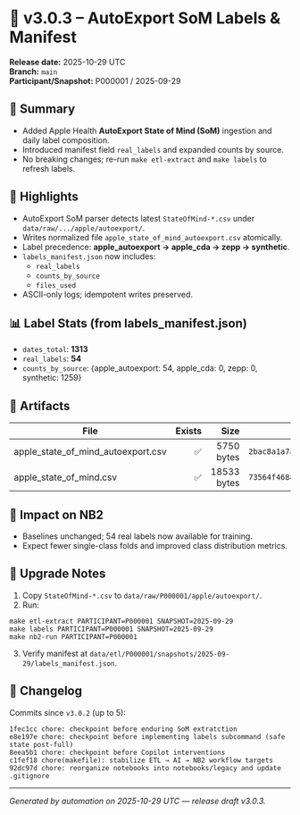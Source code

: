 # 🚀 v3.0.3 – AutoExport SoM Labels & Manifest
**Release date:** 2025-10-29 UTC  
**Branch:** `main`  
**Participant/Snapshot:** P000001 / 2025-09-29

## 🔧 Summary
- Added Apple Health **AutoExport State of Mind (SoM)** ingestion and daily label composition.
- Introduced manifest field `real_labels` and expanded counts by source.
- No breaking changes; re-run `make etl-extract` and `make labels` to refresh labels.

## 🧩 Highlights
- AutoExport SoM parser detects latest `StateOfMind-*.csv` under `data/raw/.../apple/autoexport/`.
- Writes normalized file `apple_state_of_mind_autoexport.csv` atomically.
- Label precedence: **apple_autoexport → apple_cda → zepp → synthetic**.
- `labels_manifest.json` now includes:
  - `real_labels`
  - `counts_by_source`
  - `files_used`
- ASCII-only logs; idempotent writes preserved.

## 📊 Label Stats (from labels_manifest.json)
- `dates_total`: **1313**  
- `real_labels`: **54**  
- `counts_by_source`: {apple_autoexport: 54, apple_cda: 0, zepp: 0, synthetic: 1259}

## 📁 Artifacts
| File | Exists | Size | SHA256 |
|---|---:|---:|---|
| apple_state_of_mind_autoexport.csv | ✅ | 5750 bytes | `2bac8a1a7ae8e0153b386a3f0b1787bde39a10fb01bee88882597484f9878716` |
| apple_state_of_mind.csv | ✅ | 18533 bytes | `73564f468820e30be9ea94cc541d99a466d59be16518f621626feacfe23bc961` |

## 🧪 Impact on NB2
- Baselines unchanged; 54 real labels now available for training.
- Expect fewer single-class folds and improved class distribution metrics.

## 🔄 Upgrade Notes
1. Copy `StateOfMind-*.csv` to `data/raw/P000001/apple/autoexport/`.
2. Run:

```
make etl-extract PARTICIPANT=P000001 SNAPSHOT=2025-09-29
make labels PARTICIPANT=P000001 SNAPSHOT=2025-09-29
make nb2-run PARTICIPANT=P000001
```

3. Verify manifest at `data/etl/P000001/snapshots/2025-09-29/labels_manifest.json`.

## 📝 Changelog
Commits since `v3.0.2` (up to 5):

```
1fec1cc chore: checkpoint before enduring SoM extratction
e8e197e chore: checkpoint before implementing labels subcommand (safe state post-full)
8eea5b1 chore: checkpoint before Copilot interventions
c1fef18 chore(makefile): stabilize ETL → AI → NB2 workflow targets
92dc97d chore: reorganize notebooks into notebooks/legacy and update .gitignore
```

---
_Generated by automation on 2025-10-29 UTC — release draft v3.0.3._

